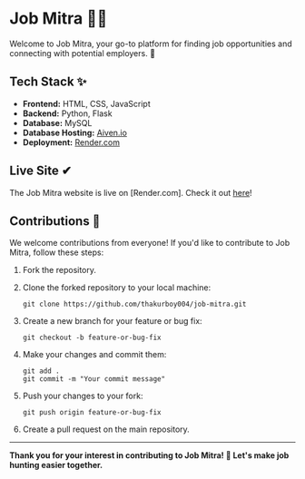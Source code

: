 # Job Mitra 👨‍🎓

Welcome to Job Mitra, your go-to platform for finding job opportunities and connecting with potential employers. 🚀

## Tech Stack ✨
- **Frontend:** HTML, CSS, JavaScript
- **Backend:** Python, Flask
- **Database:** MySQL
- **Database Hosting:** [Aiven.io](https://aiven.io)
- **Deployment:** [Render.com](https://www.render.com)

## Live Site ✔
The Job Mitra website is live on [Render.com]. Check it out [here](https://job-site-using-flask.onrender.com)!

## Contributions 👼
We welcome contributions from everyone! If you'd like to contribute to Job Mitra, follow these steps:

1. Fork the repository.
2. Clone the forked repository to your local machine:
    ```git
   git clone https://github.com/thakurboy004/job-mitra.git
   ```

3. Create a new branch for your feature or bug fix:
    ```git
    git checkout -b feature-or-bug-fix
    ```

4. Make your changes and commit them:
    ```git
    git add .
    git commit -m "Your commit message"
    ```

5. Push your changes to your fork:
    ```git
    git push origin feature-or-bug-fix
    ```

6. Create a pull request on the main repository.

<hr>
<b> Thank you for your interest in contributing to Job Mitra! 🎉 Let's make job hunting easier together. </b>
